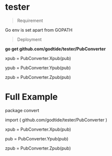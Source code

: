 # tester
 <!-- A Bitcoin PUB converter in Golang by #https://github.com/Godtide  inspiration from #https://github.com/codaelux/pubkeyConverter   -->
 
>Requirement

Go env is set apart from GOPATH

> Deployment

 **go get github.com/godtide/tester/PubConverter**

 xpub = PubConverter.Xpub(pub)

 ypub = PubConverter.Ypub(pub)

 zpub = PubConverter.Zpub(pub)


# Full Example
 package convert

 import (
     github.com/godtide/tester/PubConverter
     ) 

 xpub = PubConverter.Xpub(pub)

 pub = PubConverter.Ypub(pub)

 zpub = PubConverter.Zpub(pub)

